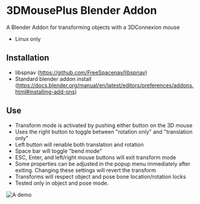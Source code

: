 # 3DMousePlus Blender Addon
A Blender Addon for transforming objects with a 3DConnexion mouse
- Linux only
## Installation
- libspnav (https://github.com/FreeSpacenav/libspnav)
- Standard blender addon install (https://docs.blender.org/manual/en/latest/editors/preferences/addons.html#installing-add-ons)

## Use
- Transform mode is activated by pushing either button on the 3D mouse
- Uses the right button to toggle between "rotation only" and "translation only"
- Left button will renable both translation and rotation
- Space bar will toggle "bend mode"
- ESC, Enter, and left/right mouse buttons will exit transform mode
- Some properties can be adjusted in the popup menu immediately after exiting. Changing these settings will revert the transform
- Transforms will respect object and pose bone location/rotation locks
- Tested only in object and pose mode.

![A demo](./demo.gif)